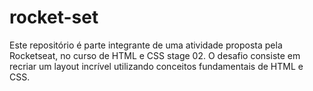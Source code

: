 # rocket-set
Este repositório é parte integrante de uma atividade proposta pela Rocketseat, no curso  de HTML e CSS stage 02. O desafio consiste em recriar um layout incrível utilizando conceitos fundamentais de HTML e CSS.
